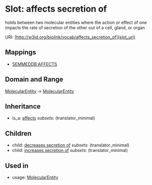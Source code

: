 # Slot: affects secretion of


holds between two molecular entities where the action or effect of one impacts the rate of secretion of the other out of a cell, gland, or organ

URI: [http://w3id.org/biolink/vocab/affects_secretion_of](slot_uri)
## Mappings

 * [SEMMEDDB:AFFECTS](http://purl.obolibrary.org/obo/SEMMEDDB_AFFECTS)
## Domain and Range

[MolecularEntity](MolecularEntity.md) -> [MolecularEntity](MolecularEntity.md)
## Inheritance

 *  is_a: [affects](affects.md) *subsets*: (translator_minimal)
## Children

 *  child: [decreases secretion of](decreases_secretion_of.md) *subsets*: (translator_minimal)
 *  child: [increases secretion of](increases_secretion_of.md) *subsets*: (translator_minimal)
## Used in

 *  usage: [MolecularEntity](MolecularEntity.md)
